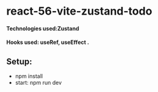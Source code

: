 # react-56-vite-zustand-todo
#### Technologies used:Zustand
#### Hooks used: useRef, useEffect .
## Setup:
* npm install
* start: npm run dev
